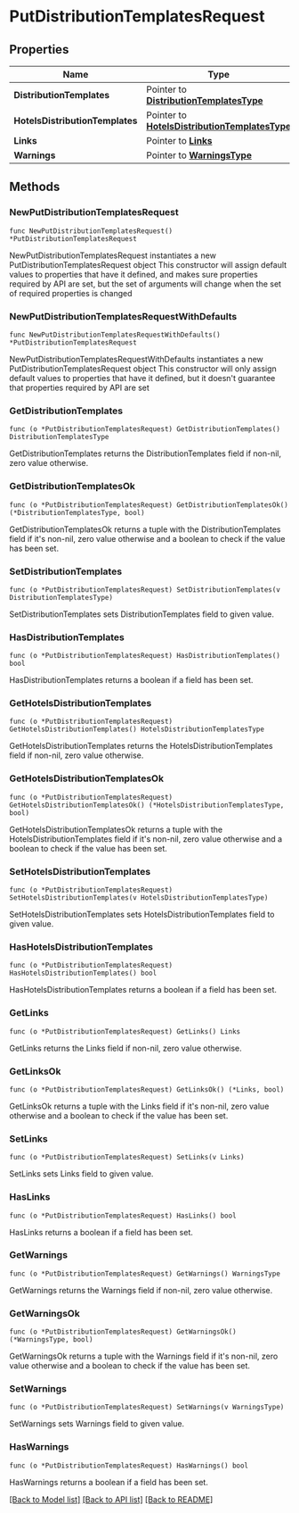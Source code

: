 # PutDistributionTemplatesRequest

## Properties

Name | Type | Description | Notes
------------ | ------------- | ------------- | -------------
**DistributionTemplates** | Pointer to [**DistributionTemplatesType**](DistributionTemplatesType.md) |  | [optional] 
**HotelsDistributionTemplates** | Pointer to [**HotelsDistributionTemplatesType**](HotelsDistributionTemplatesType.md) |  | [optional] 
**Links** | Pointer to [**Links**](Links.md) |  | [optional] 
**Warnings** | Pointer to [**WarningsType**](WarningsType.md) |  | [optional] 

## Methods

### NewPutDistributionTemplatesRequest

`func NewPutDistributionTemplatesRequest() *PutDistributionTemplatesRequest`

NewPutDistributionTemplatesRequest instantiates a new PutDistributionTemplatesRequest object
This constructor will assign default values to properties that have it defined,
and makes sure properties required by API are set, but the set of arguments
will change when the set of required properties is changed

### NewPutDistributionTemplatesRequestWithDefaults

`func NewPutDistributionTemplatesRequestWithDefaults() *PutDistributionTemplatesRequest`

NewPutDistributionTemplatesRequestWithDefaults instantiates a new PutDistributionTemplatesRequest object
This constructor will only assign default values to properties that have it defined,
but it doesn't guarantee that properties required by API are set

### GetDistributionTemplates

`func (o *PutDistributionTemplatesRequest) GetDistributionTemplates() DistributionTemplatesType`

GetDistributionTemplates returns the DistributionTemplates field if non-nil, zero value otherwise.

### GetDistributionTemplatesOk

`func (o *PutDistributionTemplatesRequest) GetDistributionTemplatesOk() (*DistributionTemplatesType, bool)`

GetDistributionTemplatesOk returns a tuple with the DistributionTemplates field if it's non-nil, zero value otherwise
and a boolean to check if the value has been set.

### SetDistributionTemplates

`func (o *PutDistributionTemplatesRequest) SetDistributionTemplates(v DistributionTemplatesType)`

SetDistributionTemplates sets DistributionTemplates field to given value.

### HasDistributionTemplates

`func (o *PutDistributionTemplatesRequest) HasDistributionTemplates() bool`

HasDistributionTemplates returns a boolean if a field has been set.

### GetHotelsDistributionTemplates

`func (o *PutDistributionTemplatesRequest) GetHotelsDistributionTemplates() HotelsDistributionTemplatesType`

GetHotelsDistributionTemplates returns the HotelsDistributionTemplates field if non-nil, zero value otherwise.

### GetHotelsDistributionTemplatesOk

`func (o *PutDistributionTemplatesRequest) GetHotelsDistributionTemplatesOk() (*HotelsDistributionTemplatesType, bool)`

GetHotelsDistributionTemplatesOk returns a tuple with the HotelsDistributionTemplates field if it's non-nil, zero value otherwise
and a boolean to check if the value has been set.

### SetHotelsDistributionTemplates

`func (o *PutDistributionTemplatesRequest) SetHotelsDistributionTemplates(v HotelsDistributionTemplatesType)`

SetHotelsDistributionTemplates sets HotelsDistributionTemplates field to given value.

### HasHotelsDistributionTemplates

`func (o *PutDistributionTemplatesRequest) HasHotelsDistributionTemplates() bool`

HasHotelsDistributionTemplates returns a boolean if a field has been set.

### GetLinks

`func (o *PutDistributionTemplatesRequest) GetLinks() Links`

GetLinks returns the Links field if non-nil, zero value otherwise.

### GetLinksOk

`func (o *PutDistributionTemplatesRequest) GetLinksOk() (*Links, bool)`

GetLinksOk returns a tuple with the Links field if it's non-nil, zero value otherwise
and a boolean to check if the value has been set.

### SetLinks

`func (o *PutDistributionTemplatesRequest) SetLinks(v Links)`

SetLinks sets Links field to given value.

### HasLinks

`func (o *PutDistributionTemplatesRequest) HasLinks() bool`

HasLinks returns a boolean if a field has been set.

### GetWarnings

`func (o *PutDistributionTemplatesRequest) GetWarnings() WarningsType`

GetWarnings returns the Warnings field if non-nil, zero value otherwise.

### GetWarningsOk

`func (o *PutDistributionTemplatesRequest) GetWarningsOk() (*WarningsType, bool)`

GetWarningsOk returns a tuple with the Warnings field if it's non-nil, zero value otherwise
and a boolean to check if the value has been set.

### SetWarnings

`func (o *PutDistributionTemplatesRequest) SetWarnings(v WarningsType)`

SetWarnings sets Warnings field to given value.

### HasWarnings

`func (o *PutDistributionTemplatesRequest) HasWarnings() bool`

HasWarnings returns a boolean if a field has been set.


[[Back to Model list]](../README.md#documentation-for-models) [[Back to API list]](../README.md#documentation-for-api-endpoints) [[Back to README]](../README.md)


